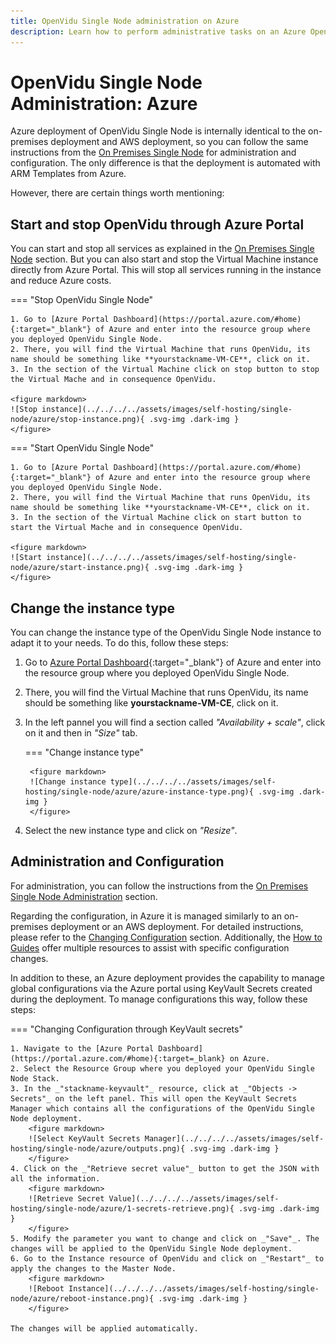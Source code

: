 ```yaml
---
title: OpenVidu Single Node administration on Azure
description: Learn how to perform administrative tasks on an Azure OpenVidu Single Node deployment
---
```


# OpenVidu Single Node Administration: Azure

Azure deployment of OpenVidu Single Node is internally identical to the on-premises deployment and AWS deployment, so you can follow the same instructions from the [On Premises Single Node](../on-premises/admin.md) for administration and configuration. The only difference is that the deployment is automated with ARM Templates from Azure.

However, there are certain things worth mentioning:

## Start and stop OpenVidu through Azure Portal

You can start and stop all services as explained in the [On Premises Single Node](../on-premises/admin.md#starting-stopping-and-restarting-openvidu) section. But you can also start and stop the Virtual Machine instance directly from Azure Portal. This will stop all services running in the instance and reduce Azure costs.

=== "Stop OpenVidu Single Node"

    1. Go to [Azure Portal Dashboard](https://portal.azure.com/#home){:target="_blank"} of Azure and enter into the resource group where you deployed OpenVidu Single Node.
    2. There, you will find the Virtual Machine that runs OpenVidu, its name should be something like **yourstackname-VM-CE**, click on it.
    3. In the section of the Virtual Machine click on stop button to stop the Virtual Mache and in consequence OpenVidu.

    <figure markdown>
    ![Stop instance](../../../../assets/images/self-hosting/single-node/azure/stop-instance.png){ .svg-img .dark-img }
    </figure>

=== "Start OpenVidu Single Node"

    1. Go to [Azure Portal Dashboard](https://portal.azure.com/#home){:target="_blank"} of Azure and enter into the resource group where you deployed OpenVidu Single Node.
    2. There, you will find the Virtual Machine that runs OpenVidu, its name should be something like **yourstackname-VM-CE**, click on it.
    3. In the section of the Virtual Machine click on start button to start the Virtual Mache and in consequence OpenVidu.

    <figure markdown>
    ![Start instance](../../../../assets/images/self-hosting/single-node/azure/start-instance.png){ .svg-img .dark-img }
    </figure>

## Change the instance type

You can change the instance type of the OpenVidu Single Node instance to adapt it to your needs. To do this, follow these steps:

1. Go to [Azure Portal Dashboard](https://portal.azure.com/#home){:target="_blank"} of Azure and enter into the resource group where you deployed OpenVidu Single Node.
2. There, you will find the Virtual Machine that runs OpenVidu, its name should be something like **yourstackname-VM-CE**, click on it.
3. In the left pannel you will find a section called _"Availability + scale"_, click on it and then in _"Size"_ tab.

    === "Change instance type"

        <figure markdown>
        ![Change instance type](../../../../assets/images/self-hosting/single-node/azure/azure-instance-type.png){ .svg-img .dark-img }
        </figure>

4. Select the new instance type and click on _"Resize"_.

## Administration and Configuration

For administration, you can follow the instructions from the [On Premises Single Node Administration](../on-premises/admin.md) section.

Regarding the configuration, in Azure it is managed similarly to an on-premises deployment or an AWS deployment. For detailed instructions, please refer to the [Changing Configuration](../../configuration/changing-config.md) section. Additionally, the [How to Guides](../../how-to-guides/index.md) offer multiple resources to assist with specific configuration changes.

In addition to these, an Azure deployment provides the capability to manage global configurations via the Azure portal using KeyVault Secrets created during the deployment. To manage configurations this way, follow these steps:

=== "Changing Configuration through KeyVault secrets"

    1. Navigate to the [Azure Portal Dashboard](https://portal.azure.com/#home){:target=_blank} on Azure.
    2. Select the Resource Group where you deployed your OpenVidu Single Node Stack.
    3. In the _"stackname-keyvault"_ resource, click at _"Objects -> Secrets"_ on the left panel. This will open the KeyVault Secrets Manager which contains all the configurations of the OpenVidu Single Node deployment.
        <figure markdown>
        ![Select KeyVault Secrets Manager](../../../../assets/images/self-hosting/single-node/azure/outputs.png){ .svg-img .dark-img }
        </figure>
    4. Click on the _"Retrieve secret value"_ button to get the JSON with all the information.
        <figure markdown>
        ![Retrieve Secret Value](../../../../assets/images/self-hosting/single-node/azure/1-secrets-retrieve.png){ .svg-img .dark-img }
        </figure>
    5. Modify the parameter you want to change and click on _"Save"_. The changes will be applied to the OpenVidu Single Node deployment.
    6. Go to the Instance resource of OpenVidu and click on _"Restart"_ to apply the changes to the Master Node.
        <figure markdown>
        ![Reboot Instance](../../../../assets/images/self-hosting/single-node/azure/reboot-instance.png){ .svg-img .dark-img }
        </figure>

    The changes will be applied automatically.
